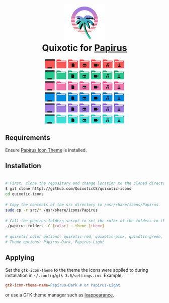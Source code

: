 <h1 align="center">
	<img src="https://github.com/QuixoticCS/.github/blob/main/profile/assets/logo.svg" width="25%" alt="Logo"/><br/>
	Quixotic for <a href="https://github.com/PapirusDevelopmentTeam/papirus-icon-theme)">Papirus</a>
  </h1>
  
<p align="center"><img width="50%" src="https://github.com/QuixoticCS/quixotic-icons/blob/main/assets/folders.svg"/></p>

## Requirements

Ensure [Papirus Icon Theme](https://github.com/PapirusDevelopmentTeam/papirus-icon-theme) is installed.

## Installation

```sh

# First, clone the repository and change location to the cloned directory:
$ git clone https://github.com/QuixoticCS/quixotic-icons
cd quixotic-icons

# Copy the contents of the src directory to /usr/share/icons/Papirus
sudo cp -r src/* /usr/share/icons/Papirus

# Call the papirus-folders script to set the color of the folders to the desired theme.
./papirus-folders -C [color] --theme [theme]

# quixotic color options: quixotic-red, quixotic-pink, quixotic-green, quixotic-blue, quixotic-purple, quixotic-cyan
# Theme options: Papirus-Dark, Papirus-Light
```

## Applying

Set the `gtk-icon-theme` to the theme the icons were applied to during installation in `~/.config/gtk-3.0/settings.ini`. Example:

```ini
gtk-icon-theme-name=Papirus-Dark # or Papirus-Light
```

or use a GTK theme manager such as [lxappearance](https://github.com/lxde/lxappearance). 
